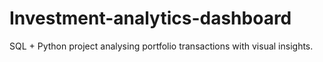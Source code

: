 # Investment-analytics-dashboard
SQL + Python project analysing portfolio transactions with visual insights.
